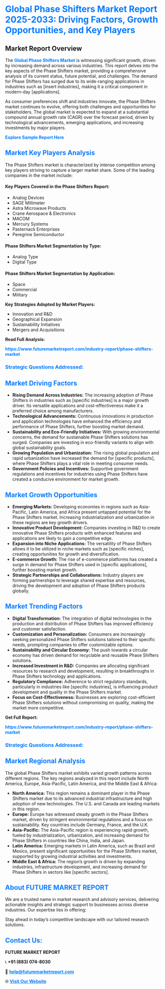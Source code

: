 <h1 style="color: #007BFF;">Global Phase Shifters Market Report 2025-2033: Driving Factors, Growth Opportunities, and Key Players</h1>

<section id="overview">
<h2>Market Report Overview</h2>
<p>The <a href="https://www.futuremarketreport.com/industry-report/phase-shifters-market" style="color: #007BFF; text-decoration: none;"><strong>Global Phase Shifters Market</strong></a> is witnessing significant growth, driven by increasing demand across various industries. This report delves into the key aspects of the Phase Shifters market, providing a comprehensive analysis of its current status, future potential, and challenges. The demand for Phase Shifters has surged due to its wide-ranging applications in industries such as [insert industries], making it a critical component in modern-day [applications].</p>
<p>As consumer preferences shift and industries innovate, the Phase Shifters market continues to evolve, offering both challenges and opportunities for stakeholders. The global market is expected to expand at a substantial compound annual growth rate (CAGR) over the forecast period, driven by technological advancements, emerging applications, and increasing investments by major players.</p>
</section>

<section id="overview">
<p><a href="https://www.futuremarketreport.com/request-sample/reportId=50942" style="color: #007BFF; text-decoration: none;"><strong>Explore Sample Report Here</strong></a></p>
</section>

<section id="key-players">
<h2 style="color: #007BFF;">Market Key Players Analysis</h2>
<p>The Phase Shifters market is characterized by intense competition among key players striving to capture a larger market share. Some of the leading companies in the market include:</p>
<h4>Key Players Covered in the Phase Shifters Report:</h4>
<ul><li>Analog Devices</li><li>SAGE Millimeter</li><li>Astra Microwave Products</li><li>Crane Aerospace &amp; Electronics</li><li>MACOM</li><li>Mercury Systems</li><li>Pasternack Enterprises</li><li>Peregrine Semiconductor</li></ul>
<h4>Phase Shifters Market Segmentation by Type:</h4>
<ul><li>Analog Type</li><li>Digital Type</li></ul>

<h4>Phase Shifters Market Segmentation by Application:</h4>
<ul><li>Space</li><li>Commercial</li><li>Military</li></ul>
<p><strong>Key Strategies Adopted by Market Players:</strong></p>
<ul>
<li>Innovation and R&D</li>
<li>Geographical Expansion</li>
<li>Sustainability Initiatives</li>
<li>Mergers and Acquisitions</li>
</ul>
</section>

<section>
<p><strong>Read Full Analysis: </strong></p><a href="https://www.futuremarketreport.com/industry-report/phase-shifters-market" style="color: #007BFF; text-decoration: none;"><strong>https://www.futuremarketreport.com/industry-report/phase-shifters-market</strong></a>
<h3 style="color: #007BFF;">Strategic Questions Addressed:</h3>
</section>

<section id="driving-factors">
<h2 style="color: #007BFF;">Market Driving Factors</h2>
<ul>
<li><strong>Rising Demand Across Industries:</strong> The increasing adoption of Phase Shifters in industries such as [specific industries] is a major growth driver. Its versatile applications and cost-effectiveness make it a preferred choice among manufacturers.</li>
<li><strong>Technological Advancements:</strong> Continuous innovations in production and application technologies have enhanced the efficiency and performance of Phase Shifters, further boosting market demand.</li>
<li><strong>Sustainability and Eco-Friendly Initiatives:</strong> With growing environmental concerns, the demand for sustainable Phase Shifters solutions has surged. Companies are investing in eco-friendly variants to align with global sustainability goals.</li>
<li><strong>Growing Population and Urbanization:</strong> The rising global population and rapid urbanization have increased the demand for [specific products], where Phase Shifters plays a vital role in meeting consumer needs.</li>
<li><strong>Government Policies and Incentives:</strong> Supportive government regulations and incentives for industries using Phase Shifters have created a conducive environment for market growth.</li>
</ul>
</section>

<section id="growth-opportunities">
<h2 style="color: #007BFF;">Market Growth Opportunities</h2>
<ul>
<li><strong>Emerging Markets:</strong> Developing economies in regions such as Asia-Pacific, Latin America, and Africa present untapped potential for the Phase Shifters market. Increasing industrialization and urbanization in these regions are key growth drivers.</li>
<li><strong>Innovative Product Development:</strong> Companies investing in R&D to create innovative Phase Shifters products with enhanced features and applications are likely to gain a competitive edge.</li>
<li><strong>Expansion into Niche Applications:</strong> The versatility of Phase Shifters allows it to be utilized in niche markets such as [specific niches], creating opportunities for growth and diversification.</li>
<li><strong>E-commerce Growth:</strong> The rise of e-commerce platforms has created a surge in demand for Phase Shifters used in [specific applications], further boosting market growth.</li>
<li><strong>Strategic Partnerships and Collaborations:</strong> Industry players are forming partnerships to leverage shared expertise and resources, driving the development and adoption of Phase Shifters products globally.</li>
</ul>
</section>

<section id="trending-factors">
<h2 style="color: #007BFF;">Market Trending Factors</h2>
<ul>
<li><strong>Digital Transformation:</strong> The integration of digital technologies in the production and distribution of Phase Shifters has improved efficiency and customer satisfaction.</li>
<li><strong>Customization and Personalization:</strong> Consumers are increasingly seeking personalized Phase Shifters solutions tailored to their specific needs, prompting companies to offer customizable options.</li>
<li><strong>Sustainability and Circular Economy:</strong> The push towards a circular economy has driven demand for recyclable and reusable Phase Shifters solutions.</li>
<li><strong>Increased Investment in R&D:</strong> Companies are allocating significant resources to research and development, resulting in breakthroughs in Phase Shifters technology and applications.</li>
<li><strong>Regulatory Compliance:</strong> Adherence to strict regulatory standards, particularly in industries like [specific industries], is influencing product development and quality in the Phase Shifters market.</li>
<li><strong>Focus on Cost-Effectiveness:</strong> Businesses are exploring cost-efficient Phase Shifters solutions without compromising on quality, making the market more competitive.</li>
</ul>
</section>

<section>
<p><strong>Get Full Report: </strong></p><a href="https://www.futuremarketreport.com/industry-report/phase-shifters-market" style="color: #007BFF; text-decoration: none;"><strong>https://www.futuremarketreport.com/industry-report/phase-shifters-market</strong></a>
<h3 style="color: #007BFF;">Strategic Questions Addressed:</h3>
</section>


<section id="regional-analysis">
<h2 style="color: #007BFF;">Market Regional Analysis</h2>
<p>The global Phase Shifters market exhibits varied growth patterns across different regions. The key regions analyzed in this report include North America, Europe, Asia-Pacific, Latin America, and the Middle East & Africa:</p>
<ul>
<li><strong>North America:</strong> This region remains a dominant player in the Phase Shifters market due to its advanced industrial infrastructure and high adoption of new technologies. The U.S. and Canada are leading markets in this region.</li>
<li><strong>Europe:</strong> Europe has witnessed steady growth in the Phase Shifters market, driven by stringent environmental regulations and a focus on sustainability. Key countries include Germany, France, and the U.K.</li>
<li><strong>Asia-Pacific:</strong> The Asia-Pacific region is experiencing rapid growth, fueled by industrialization, urbanization, and increasing demand for Phase Shifters in countries like China, India, and Japan.</li>
<li><strong>Latin America:</strong> Emerging markets in Latin America, such as Brazil and Mexico, present significant opportunities for the Phase Shifters market, supported by growing industrial activities and investments.</li>
<li><strong>Middle East & Africa:</strong> The region’s growth is driven by expanding industries, infrastructure development, and increasing demand for Phase Shifters in sectors like [specific sectors].</li>
</ul>
</section>

<footer>
<h2 style="color: #007BFF;">About FUTURE MARKET REPORT</h2>
<p>We are a trusted name in market research and advisory services, delivering actionable insights and strategic support to businesses across diverse industries. Our expertise lies in offering:</p>

<p>Stay ahead in today’s competitive landscape with our tailored research solutions.</p>

<h2 style="color: #007BFF;">Contact Us:</h2>
<p><strong>FUTURE MARKET REPORT</strong></p>
<p>📞 <strong>+91 (883) 074-8030</strong></p>
<p>📧 <strong><a href="mailto:help@futuremarketreport.com" style="color: #007BFF;">help@futuremarketreport.com</a></strong></p>
<p>🌐 <strong><a href="https://www.futuremarketreport.com/" style="color: #007BFF;">Visit Our Website</a></strong></p>
</footer>